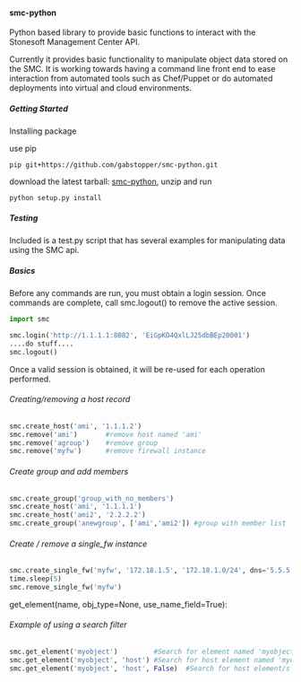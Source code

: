 #### smc-python

Python based library to provide basic functions to interact with the Stonesoft Management Center API.

Currently it provides basic functionality to manipulate object data stored on the SMC. It is working towards having a command line
front end to ease interaction from automated tools such as Chef/Puppet or do automated deployments into virtual and cloud environments.

##### Getting Started

Installing package

use pip

`pip git+https://github.com/gabstopper/smc-python.git`

download the latest tarball: [smc-python](https://github.com/gabstopper/smc-python/archive/master.zip), unzip and run

`python setup.py install`

##### Testing

Included is a test.py script that has several examples for manipulating data using the SMC api.

##### Basics

Before any commands are run, you must obtain a login session. Once commands are complete, call smc.logout() to remove the active session.

```python
import smc

smc.login('http://1.1.1.1:8082', 'EiGpKD4QxlLJ25dbBEp20001')
....do stuff....
smc.logout()
```

Once a valid session is obtained, it will be re-used for each operation performed. 

###### Creating/removing a host record
```python
smc.create_host('ami', '1.1.1.2')
smc.remove('ami')		#remove host named 'ami'
smc.remove('agroup')	#remove group
smc.remove('myfw')		#remove firewall instance
```

###### Create group and add members
```python
smc.create_group('group_with_no_members')
smc.create_host('ami', '1.1.1.1')
smc.create_host('ami2', '2.2.2.2')
smc.create_group('anewgroup', ['ami','ami2']) #group with member list
```

###### Create / remove a single_fw instance
```python
smc.create_single_fw('myfw', '172.18.1.5', '172.18.1.0/24', dns='5.5.5.5', fw_license=True)
time.sleep(5)
smc.remove_single_fw('myfw')
```
get_element(name, obj_type=None, use_name_field=True):
###### Example of using a search filter 
```python
smc.get_element('myobject')  		#Search for element named 'myobject', match on 'name' field (looks at all object types)
smc.get_element('myobject', 'host')	#Search for host element named 'myobject'; match on 'name' field
smc.get_element('myobject', 'host', False)	#Search for host element/s with 'myobject' somewhere in the object definition
```


